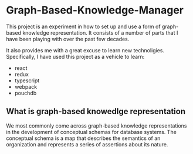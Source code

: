 # Graph-Based-Knowledge-Manager
This project is an experiment in how to set up and use a form of graph-based knowledge representation.  It consists of a number of 
parts that I have been playing with over the past few decades.

It also provides me with a great excuse to learn new technoligies.  Specifically, I have used this project as a vehicle to learn:
* react
* redux
* typescript
* webpack
* pouchdb

## What is graph-based knowedlge representation
We most commonly come across graph-based knowledge representations in the development of conceptual schemas for database systems.
The conceptual schema is a map that describes the semantics of an organization and represents a series of assertions about its nature. 